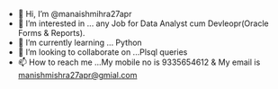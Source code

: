 - 👋 Hi, I’m @manaishmihra27apr
- 👀 I’m interested in ... any Job for Data Analyst cum Devleopr(Oracle Forms & Reports). 
- 🌱 I’m currently learning ... Python
- 💞️ I’m looking to collaborate on ...Plsql queries
- 📫 How to reach me ...My mobile no is 9335654612 & My email is manishmishra27apr@gmial.com

<!---
manaishmihra27apr/manaishmihra27apr is a ✨ special ✨ repository because its `README.md` (this file) appears on your GitHub profile.
You can click the Preview link to take a look at your changes.
--->
